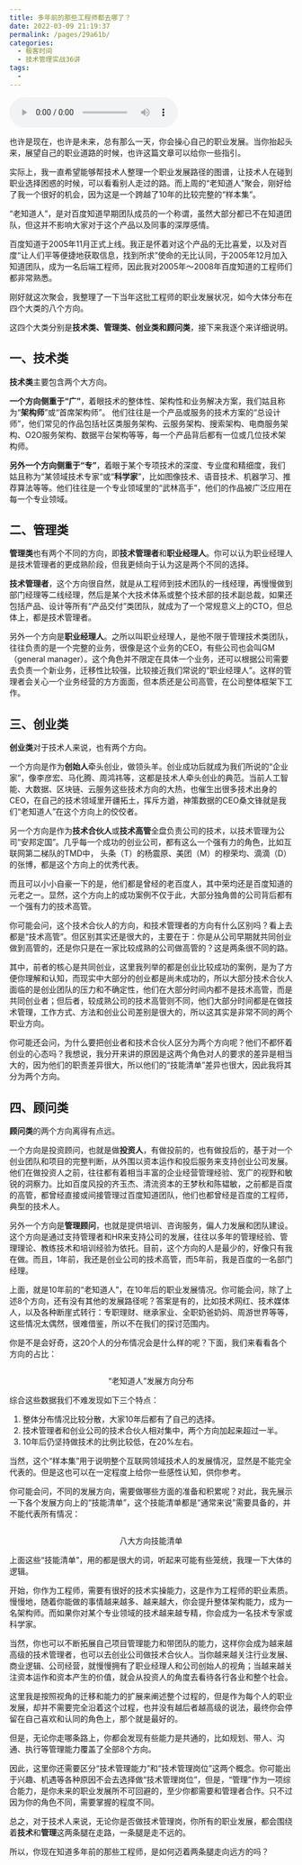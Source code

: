 ```yaml
---
title: 多年前的那些工程师都去哪了？
date: 2022-03-09 21:19:37
permalink: /pages/29a61b/
categories:
  - 极客时间
  - 技术管理实战36讲
tags:
  - 
---
```

<audio title="01.多年前的那些工程师都去哪了？" src="https://static001.geekbang.org/resource/audio/6e/23/6e52d40304f579263f8aa7dd17325623.mp3" controls="controls"></audio> 
<p>也许是现在，也许是未来，总有那么一天，你会操心自己的职业发展。当你抬起头来，展望自己的职业道路的时候，也许这篇文章可以给你一些指引。</p>
<p>实际上，我一直希望能够帮技术人整理一个职业发展路径的图谱，让技术人在碰到职业选择困惑的时候，可以看看别人走过的路。而上周的“老知道人”聚会，刚好给了我一个很好的机会，因为这是一个跨越了10年的比较完整的“样本集”。</p>
<p>“老知道人”，是对百度知道早期团队成员的一个称谓，虽然大部分都已不在知道团队，但这并不影响大家对于这个产品以及同事的深厚感情。</p>
<p>百度知道于2005年11月正式上线。我正是怀着对这个产品的无比喜爱，以及对百度“让人们平等便捷地获取信息，找到所求”使命的无比认同，于2005年12月加入知道团队，成为一名后端工程师，因此我对2005年～2008年百度知道的工程师们都非常熟悉。</p>
<p>刚好就这次聚会，我整理了一下当年这批工程师的职业发展状况，如今大体分布在四个大类的八个方向。</p>
<p>这四个大类分别是<strong>技术类、管理类、创业类和顾问类</strong>，接下来我逐个来详细说明。</p>
<h2>一、技术类</h2>
<p><strong>技术类</strong>主要包含两个大方向。</p>
<p><strong>一个方向侧重于“广”</strong>，着眼技术的整体性、架构性和业务解决方案，我们姑且称为“<strong>架构师</strong>”或“首席架构师”。 他们往往是一个产品或服务的技术方案的“总设计师”，他们常见的作品包括社区类服务架构、云服务架构、搜索架构、电商服务架构、O2O服务架构、数据平台架构等等，每一个产品背后都有一位或几位技术架构师。</p><!-- [[[read_end]]] -->
<p><strong>另外一个方向侧重于“专”</strong>，着眼于某个专项技术的深度、专业度和精细度，我们姑且称为“某领域技术专家”或“<strong>科学家</strong>”，比如图像技术、语音技术、机器学习、推荐算法等等。他们往往是一个专业领域里的“武林高手”，他们的作品被广泛应用在每一个专业领域。</p>
<h2>二、管理类</h2>
<p><strong>管理类</strong>也有两个不同的方向，即<strong>技术管理者</strong>和<strong>职业经理人</strong>。你可以认为职业经理人是技术管理者的更成熟阶段，但我更倾向于认为这是两个不同的选择。</p>
<p><strong>技术管理者</strong>，这个方向很自然，就是从工程师到技术团队的一线经理，再慢慢做到部门经理等二线经理，然后是某个大技术体系或整个技术部的技术副总裁，如果还包括产品、设计等所有“产品交付”类团队，就成为了一个常规意义上的CTO，但总体上，都是技术管理者。</p>
<p>另外一个方向是<strong>职业经理人</strong>。之所以叫职业经理人，是他不限于管理技术类团队，往往负责的是一个完整的业务，很像是这个业务的CEO，有些公司也会叫GM（general manager）。这个角色并不限定在具体一个业务，还可以根据公司需要去负责一个新业务，迁移性比较强，比较接近我们常说的“职业经理人”。这样的管理者会关心一个业务经营的方方面面，但本质还是公司高管，在公司整体框架下工作。</p>
<h2>三、创业类</h2>
<p><strong>创业类</strong>对于技术人来说，也有两个方向。</p>
<p>一个方向是作为<strong>创始人</strong>牵头创业，做领头羊。创业成功后就成为我们所说的“企业家”，像李彦宏、马化腾、周鸿祎等，这都是技术人牵头创业的典范。当前人工智能、大数据、区块链、云服务这些技术方向的大热，也催生出很多技术出身的CEO，在自己的技术领域里开疆拓土，挥斥方遒，神策数据的CEO桑文锋就是我们“老知道人”在这个方向上的佼佼者。</p>
<p>另一个方向是作为<strong>技术合伙人</strong>或<strong>技术高管</strong>全盘负责公司的技术，以技术管理为公司“安邦定国”。几乎每一个成功的创业公司，都有这么一个强有力的角色，比如互联网第二梯队的TMD中， 头条（T）的杨震原、美团（M）的穆荣均、滴滴（D）的张博，都是这个方向上的优秀代表。</p>
<p>而且可以小小自豪一下的是，他们都是曾经的老百度人，其中荣均还是百度知道的元老之一。显然，这个方向上的成功案例不仅于此，大部分独角兽的公司背后都有一个强有力的技术高管。</p>
<p>你可能会问，这个技术合伙人的方向，和技术管理者的方向有什么区别吗？看上去都是“技术高管”。但区别其实还是很大的，主要在于：你是从公司早期就共同创业做到高管的，还是你只是在一家比较成熟的公司做高管的？这是两条很不同的路。</p>
<p>其中，前者的核心是共同创业，这里我列举的都是创业比较成功的案例，是为了方便你理解和认知，而现实中大部分的创业都是尚未成功的，所以大部分技术合伙人面临的是创业团队的压力和不确定性，他们在大部分时间内都不是技术高管，而是共同创业者；但后者，较成熟公司的技术高管则不同，他们大部分时间都是在做技术管理，工作方式、方法和创业公司差别是很大的，所以这其实是非常不同的两个职业方向。</p>
<p>你可能还会问，为什么要把创业者和技术合伙人区分为两个方向呢？他们不都怀着创业的心态吗？我想说，我分开来讲的原因是这两个角色对人的要求的差异是相当大的，因为他们的职责差异很大，所以他们的“技能清单”差异也很大，因此我将其分为两个方向。</p>
<h2>四、顾问类</h2>
<p><strong>顾问类</strong>的两个方向离得有点远。</p>
<p>一个方向是投资顾问，也就是做<strong>投资人</strong>，有做投前的，也有做投后的，基于对一个创业团队和项目的完整判断，从外围以资本运作和投后服务来支持创业公司发展。他们在做投资人之前，往往都有着相当丰富的企业经营管理经验、宽广的视野和敏锐的洞察力。比如百度风投的齐玉杰、清流资本的王梦秋和陈韫敏，之前都是百度的高管，都曾经直接或间接管理过百度知道团队，他们也都曾经是百度的工程师，典型的技术人。</p>
<p>另外一个方向是<strong>管理顾问</strong>，也就是提供培训、咨询服务，偏人力发展和团队建设。这个方向是通过支持管理者和HR来支持公司的发展，往往以多年的管理经验、管理理论、教练技术和培训经验为依托。目前，这个方向的人是最少的，好像只有我在做。而且，1年前，我还是创业公司的技术高管，而5年前，我是百度的一名部门经理。</p>
<p>上面，就是10年前的“老知道人”，在10年后的职业发展情况。你可能会问，除了上述8个方向，还有没有其他的发展路径呢？答案是有的，比如技术网红、技术媒体人，以及各种断崖式转行：专职理财、继承家业、全职奶爸奶妈、周游世界等等，这些情况太偶然，很难借鉴，所以不在我们的探讨范围内。</p>
<p>你是不是会好奇，这20个人的分布情况会是什么样的呢？下面，我们来看看各个方向的占比：</p>
<p><img src="https://static001.geekbang.org/resource/image/06/0b/067d21eb45780d8ae5e69cfea93c2a0b.jpg" alt="" /></p>
<center><span class="reference">“老知道人”发展方向分布</span></center>
<p>综合这些数据我们不难发现如下三个特点：</p>
<ol>
<li>整体分布情况比较分散，大家10年后都有了自己的选择。</li>
<li>技术管理者和创业公司的技术合伙人相对集中，两个方向加起来超过一半。</li>
<li>10年后仍坚持做技术的比例比较低，在20%左右。</li>
</ol>
<p>当然，这个“样本集”用于说明整个互联网领域技术人的发展情况，显然是不能完全代表的。但是这也可以在一定程度上给你一些感性认知，供你参考。</p>
<p>你可能会问，不同的发展方向，需要做哪些方面的准备和积累呢？对此，我先展示一下各个发展方向上的“技能清单”，这个技能清单都是“通常来说”需要具备的，并不能代表所有情况：</p>
<p><img src="https://static001.geekbang.org/resource/image/88/5a/88094939f364186a2147c80709085a5a.jpg" alt="" /></p>
<center><span class="reference">八大方向技能清单</span></center>
<p>上面这些“技能清单”，用的都是很大的词，听起来可能有些笼统，我理一下大体的逻辑。</p>
<p>开始，你作为工程师，需要有很好的技术实操能力，这是作为工程师的职业素质。慢慢地，随着你能做的事情越来越多、越来越大，你会提升整体架构能力，成为一名架构师。而如果你对某个专业领域的技术越来越专精，你会成为一名技术专家或科学家。</p>
<p>当然，你也可以不断拓展自己项目管理能力和带团队的能力，这样你会成为越来越高级的技术管理者，也可以去创业公司做技术合伙人。当你越来越关注行业发展、商业逻辑、公司经营，就慢慢拥有了职业经理人和公司创始人的视角；当越来越关注资本运作和资本产生的价值，就会从投资人的角度去看待各行各业和整个社会。</p>
<p>这里我是按照视角的迁移和能力的扩展来阐述整个过程的，但是作为每个人的职业发展，却并不需要完全沿着这个过程，也并没有越后者越高级的说法，最终你会停留在自己喜欢和认同的角色上，那个就是最好的。</p>
<p>但是，无论你走哪条路上，你都会发现有些能力是共通的，比如规划、带人、沟通、执行等管理能力覆盖了全部8个方向。</p>
<p>因此，这里你还需要区分“技术管理能力”和“技术管理岗位”这两个概念。你可能出于兴趣、机遇等各种原因不会去选择做“技术管理岗位”，但是，“管理”作为一项综合能力，是你未来的职业发展所不可回避的，至少你都需要和管理者合作。只不过因为你的角色不同，需要掌握的程度不同。</p>
<p>总之，对于技术人来说，无论你是否做技术管理岗，你所有的职业发展，都会围绕着<strong>技术</strong>和<strong>管理</strong>这两条腿在走路，一条腿是走不远的。</p>
<p>所以，你现在知道多年前的那些工程师，是如何迈着两条腿走向远方的吗？</p>
<p></p>
